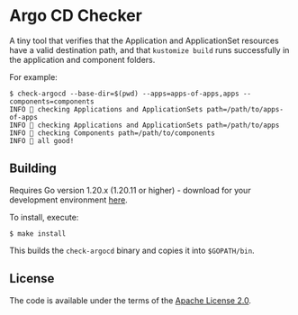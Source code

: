 # Argo CD Checker

A tiny tool that verifies that the Application and ApplicationSet resources have a valid destination path, and that `kustomize build` runs successfully in the application and component folders.

For example:

```
$ check-argocd --base-dir=$(pwd) --apps=apps-of-apps,apps --components=components
INFO 👀 checking Applications and ApplicationSets path=/path/to/apps-of-apps
INFO 👀 checking Applications and ApplicationSets path=/path/to/apps
INFO 👀 checking Components path=/path/to/components
INFO 🤙 all good!
```

## Building

Requires Go version 1.20.x (1.20.11 or higher) - download for your development environment [here](https://golang.org/dl).

To install, execute:

```
$ make install
```

This builds the `check-argocd` binary and copies it into `$GOPATH/bin`.


## License

The code is available under the terms of the [Apache License 2.0](LICENCE).
